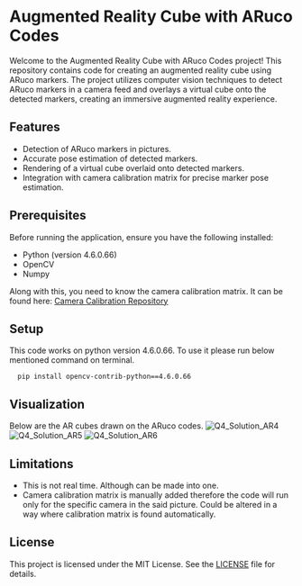 # Augmented Reality Cube with ARuco Codes

Welcome to the Augmented Reality Cube with ARuco Codes project! This repository contains code for creating an augmented reality cube using ARuco markers. The project utilizes computer vision techniques to detect ARuco markers in a camera feed and overlays a virtual cube onto the detected markers, creating an immersive augmented reality experience.

## Features

- Detection of ARuco markers in pictures.
- Accurate pose estimation of detected markers.
- Rendering of a virtual cube overlaid onto detected markers.
- Integration with camera calibration matrix for precise marker pose estimation.

## Prerequisites

Before running the application, ensure you have the following installed:

- Python (version 4.6.0.66)
- OpenCV 
- Numpy

Along with this, you need to know the camera calibration matrix. It can be found here: [Camera Calibration Repository](https://github.com/Amenephous/Camera_calibration/tree/main)

  
## Setup

This code works on python version 4.6.0.66. To use it please run below mentioned command on terminal.

```pip
  pip install opencv-contrib-python==4.6.0.66
```
## Visualization

Below are the AR cubes drawn on the ARuco codes. 
![Q4_Solution_AR4](https://github.com/Amenephous/AR-Cube/assets/48127920/0a50453c-17be-49dd-804d-43543de776cc)
![Q4_Solution_AR5](https://github.com/Amenephous/AR-Cube/assets/48127920/84004427-8c8f-4b57-a875-4cc153984b98)
![Q4_Solution_AR6](https://github.com/Amenephous/AR-Cube/assets/48127920/1d5427ba-15e7-4e1e-9ce3-8d8aabe71fdf)




## Limitations
- This is not real time. Although can be made into one.
- Camera calibration matrix is manually added therefore the code will run only for the specific camera in the said picture. Could be altered in a way where calibration matrix is found automatically.

## License

This project is licensed under the MIT License. See the [LICENSE](LICENSE) file for details.
